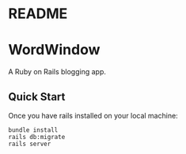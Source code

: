 # README

# WordWindow
A Ruby on Rails blogging app.

## Quick Start
Once you have rails installed on your local machine:
```
bundle install
rails db:migrate
rails server
```

